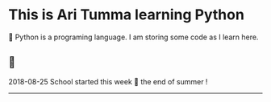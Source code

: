 # This is Ari Tumma learning Python 

:snake:
Python is a programing language. I am storing some code as I learn here.

:clap:
------------
2018-08-25 
School started this week :school: the end of summer !

------------
